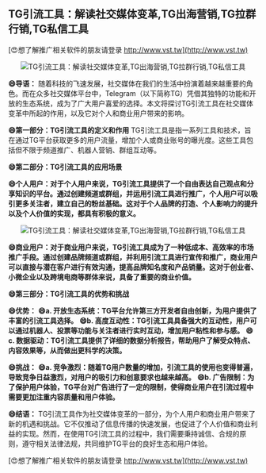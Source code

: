 ## **TG引流工具：解读社交媒体变革,TG出海营销,TG拉群行销,TG私信工具**

[😍想了解推广相关软件的朋友请登录 http://www.vst.tw](http://www.vst.tw)

 <center><img src="https://vst.tw/MP4/tuiguang/png/0.png" alt="TG引流工具：解读社交媒体变革,TG出海营销,TG拉群行销,TG私信工具"></center>

**😄导语：**
随着科技的飞速发展，社交媒体在我们的生活中扮演着越来越重要的角色。而在众多社交媒体平台中，Telegram（以下简称TG）凭借其独特的功能和开放的生态系统，成为了广大用户喜爱的选择。本文将探讨TG引流工具在社交媒体变革中所起的作用，以及它对个人和商业用户带来的影响。

**😄第一部分：TG引流工具的定义和作用**
TG引流工具是指一系列工具和技术，旨在通过TG平台获取更多的用户流量，增加个人或商业账号的曝光度。这些工具包括但不限于频道推广、机器人营销、群组互动等。

**😄第二部分：TG引流工具的应用场景**

**😄个人用户：对于个人用户来说，TG引流工具提供了一个自由表达自己观点和分享知识的平台。通过创建频道或群组，并运用引流工具进行推广，个人用户可以吸引更多关注者，建立自己的粉丝基础。这对于个人品牌的打造、个人影响力的提升以及个人价值的实现，都具有积极的意义。**

 <center><img src="https://vst.tw/MP4/tuiguang/png/6.png" alt="TG引流工具：解读社交媒体变革,TG出海营销,TG拉群行销,TG私信工具"></center>

**😄商业用户：对于商业用户来说，TG引流工具成为了一种低成本、高效率的市场推广手段。通过创建品牌频道或群组，并利用引流工具进行宣传和推广，商业用户可以直接与潜在客户进行有效沟通，提高品牌知名度和产品销量。这对于创业者、小微企业以及跨境电商等群体来说，具备了重要的商业价值。**

**😄第三部分：TG引流工具的优势和挑战**

**😄优势：**
**😄a. 开放生态系统：TG平台允许第三方开发者自由创新，为用户提供了丰富的引流工具选择。**
**😄b. 高度互动性：TG引流工具具备强大的互动性，用户可以通过机器人、投票等功能与关注者进行实时互动，增加用户粘性和参与感。**
**😄c. 数据驱动：TG引流工具提供了详细的数据分析报告，帮助用户了解受众特点、内容效果等，从而做出更科学的决策。**

**😄挑战：**
**😄a. 竞争激烈：随着TG用户数量的增加，引流工具的使用也变得普遍，导致竞争日益激烈，对用户的吸引力和创意要求也越来越高。**
**😄b. 广告限制：为了保护用户体验，TG平台对广告进行了一定的限制，使得商业用户在引流过程中需要更加注重内容质量和用户体验。**

**😄结语：**
TG引流工具作为社交媒体变革的一部分，为个人用户和商业用户带来了新的机遇和挑战。它不仅推动了信息传播的快速发展，也促进了个人价值和商业利益的实现。然而，在使用TG引流工具的过程中，我们需要秉持诚信、合规的原则，遵守相关法律法规，共同维护TG平台的良好生态和用户体验。

[😍想了解推广相关软件的朋友请登录 http://www.vst.tw](http://www.vst.tw)




